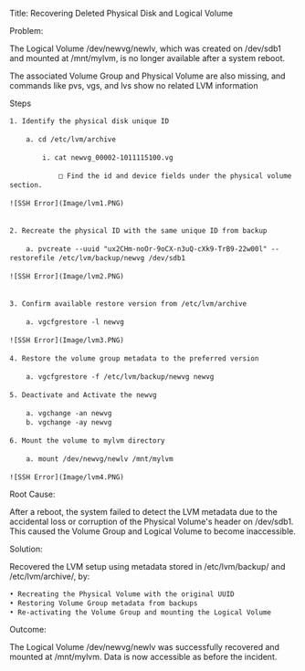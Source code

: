 Title: Recovering Deleted Physical Disk and Logical Volume

Problem:

The Logical Volume /dev/newvg/newlv, which was created on /dev/sdb1 and mounted at /mnt/mylvm, is no longer available after a system reboot.

The associated Volume Group and Physical Volume are also missing, and commands like pvs, vgs, and lvs show no related LVM information

Steps

	1. Identify the physical disk unique ID
	
		a. cd /etc/lvm/archive
		
			i. cat newvg_00002-1011115100.vg
			
				□ Find the id and device fields under the physical volume section.

	![SSH Error](Image/lvm1.PNG)


	2. Recreate the physical ID with the same unique ID from backup 

		a. pvcreate --uuid "ux2CHm-noOr-9oCX-n3uQ-cXk9-TrB9-22w00l" --restorefile /etc/lvm/backup/newvg /dev/sdb1
	
	![SSH Error](Image/lvm2.PNG)


	3. Confirm available restore version from /etc/lvm/archive

		a. vgcfgrestore -l newvg

	![SSH Error](Image/lvm3.PNG)

	4. Restore the volume group metadata to the preferred version
	
		a. vgcfgrestore -f /etc/lvm/backup/newvg newvg
	
	5. Deactivate and Activate the newvg

		a. vgchange -an newvg
		b. vgchange -ay newvg

	6. Mount the volume to mylvm directory

		a. mount /dev/newvg/newlv /mnt/mylvm
	
	![SSH Error](Image/lvm4.PNG)

Root Cause:

After a reboot, the system failed to detect the LVM metadata due to the accidental loss or corruption of the Physical Volume's header on /dev/sdb1. This caused the Volume Group and Logical Volume to become inaccessible.
	
Solution:

Recovered the LVM setup using metadata stored in /etc/lvm/backup/ and /etc/lvm/archive/, by:

	• Recreating the Physical Volume with the original UUID
	• Restoring Volume Group metadata from backups
	• Re-activating the Volume Group and mounting the Logical Volume

	
Outcome:

The Logical Volume /dev/newvg/newlv was successfully recovered and mounted at /mnt/mylvm. Data is now accessible as before the incident.
